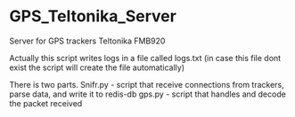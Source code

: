 GPS_Teltonika_Server
====================

Server for GPS trackers Teltonika FMB920

Actually this script writes logs in a file called logs.txt (in case this file dont exist the script will create the file automatically)

There is two parts.
Snifr.py - script that receive connections from trackers, parse data, and write it to redis-db
gps.py - script that handles and decode the packet received
